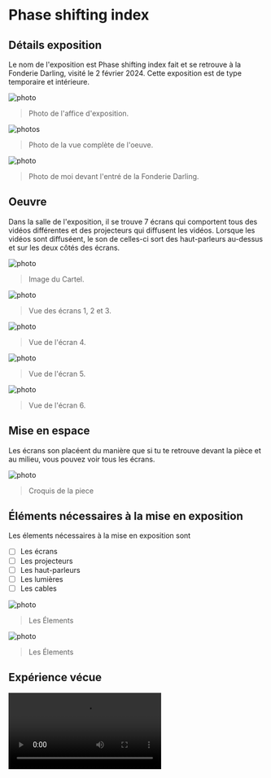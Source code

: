# Phase shifting index

## Détails exposition

Le nom de l'exposition est Phase shifting index fait et se retrouve à la Fonderie Darling, visité le 2 février 2024. Cette exposition est de type temporaire et intérieure.

![photo](media/Affiche_exposition.png)

> Photo de l'affice d'exposition.

![photos](media/vue_de_oeuvre.jpeg)

> Photo de la vue complète de l'oeuve.

![photo](media/photo_de_moi_entre.png)

> Photo de moi devant l'entré de la Fonderie Darling.

## Oeuvre

Dans la salle de l'exposition, il se trouve 7 écrans qui comportent tous des vidéos différentes et des projecteurs qui diffusent les vidéos. Lorsque les vidéos sont diffuséent, le son de celles-ci sort des haut-parleurs au-dessus et sur les deux côtés des écrans.

![photo](media/image_cartel.jpeg)

> Image du Cartel.

![photo](media/vue_oeuvre_123.jpeg)

> Vue des écrans 1, 2 et 3.


![photo](media/vue_oeuvre_4.jpeg)

> Vue de l'écran 4.

![photo](media/vue_oeuvre_5.jpeg)

> Vue de l'écran 5.

![photo](media/vue_oeuvre_6.jpeg)

> Vue de l'écran 6.

## Mise en espace

Les écrans son placéent du manière que si tu te retrouve devant la pièce et au milieu, vous pouvez voir tous les écrans.

![photo](media/croquis_oeuvre.png)

> Croquis de la piece

## Éléments nécessaires à la mise en exposition

Les élements nécessaires à la mise en exposition sont

- [ ] Les écrans
- [ ] Les projecteurs
- [ ] Les haut-parleurs
- [ ] Les lumières
- [ ] Les cables

![photo](media/composantes_oeuvre.jpeg)

> Les Élements

![photo](media/lumiere_projecteur.jpeg)

> Les Élements

## Expérience vécue

![video](media/IMG_7262.mov)
